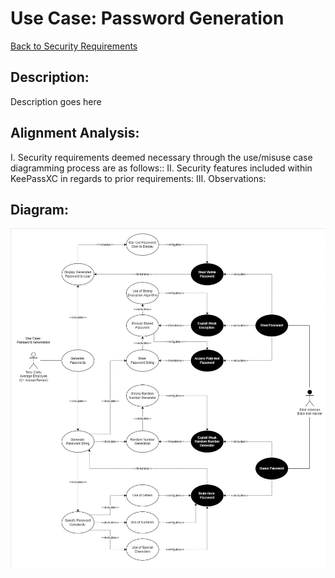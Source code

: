 # Use Case: Password Generation

[Back to Security Requirements](https://github.com/JCKelley-CYBR/CYBR-8420-SoftwareAssurance/blob/main/SecurityRequirements.md)

## Description:
Description goes here

## Alignment Analysis:
I. Security requirements deemed necessary through the use/misuse case diagramming process are as follows::
II. Security features included within KeePassXC in regards to prior requirements:
III. Observations:


## Diagram:
<img src="Generate-Password.jpg" alt="Password Generation Diagram" />
